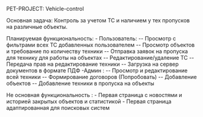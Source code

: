 PET-PROJECT: Vehicle-control

Основная задача:
  Контроль за учетом ТС и наличием  у тех пропусков на различные объекты.

  Планируемая функциональность:
    - Пользователь:
      -- Просмотр с фильтрами всех ТС добавленных пользователем
      -- Просмотр объектов и требование по количеству техники
      -- Отправка заявок на пропуска для технику для работы на объектах
      -- Редактирование/удаление ТС
      -- Передача прав на редактирование техники
      -- Загрузка на сервер документов в формате ПДФ
    -Админ :
      -- Просмотр и редактирование всей техники
      -- Формирование договоров (Попробовать)
      -- Добавление объектов
      -- Добавление техники в пропуска на объекты

  Не основная функциональность :
    - Первая страница с новостями и историей закрытых объектов и статистикой
    - Первая страница адаптированная для поисковых систем
